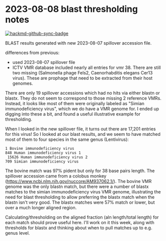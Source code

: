 2023-08-08 blast thresholding notes
===

[![hackmd-github-sync-badge](https://hackmd.io/1JddETiNQcycSwqtA7cMEw/badge)](https://hackmd.io/1JddETiNQcycSwqtA7cMEw)

BLAST results generated with new 2023-08-07 spillover accession file.

differences from previous:
- used 2023-08-07 spillover file
- ICTV VMR database included nearly all entries for vmr 38. There are still two missing (Salmonella phage Fels2, Caenorhabditis elegans Cer13 virus). These are prophage that need to be extracted from their host genomes.

There are only 19 spillover accessions which had no hits via either blastn or blastx. They do not seem to correspond to those missing 2 reference VMRs. Instead, it looks like most of them were originally labeled as "Simian immunodeficiency virus", which we do have a VMR genome for. I ended up digging into these a bit, and found a useful illustrative example for thresholding.

When I looked in the new spillover file, it turns out there are 17,201 entries for this virus! So I looked at our blast results, and we seem to have matched most of them to four species in the same genus (Lentivirus):

```
1 Bovine immunodeficiency virus
848 Human immunodeficiency virus 1
 15626 Human immunodeficiency virus 2
709 Simian immunodeficiency virus
```

The bovine match was 97% pident but only for 38 base pairs length. The spillover accession came from a colobus monkey (https://www.ncbi.nlm.nih.gov/nuccore/AM937062.1/). The bovine VMR genome was the only blastn match, but there were a number of blastx matches to the simian immunodeficiency virus VMR genome, illustrating the need for blast thresholding to allow preferring the blastx match when the blastn isn't very good. The blastx matches were 57% match or lower, but over a much longer aligned region.

Calculating/thresholding on the aligned fraction (aln length/total length) for each match should prove useful here. I'll work on it this week, along with thresholds for blastx and thinking about when to pull matches up to e.g. genus level.
